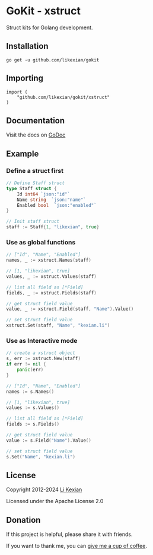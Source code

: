 # GoKit - xstruct

Struct kits for Golang development.

## Installation

    go get -u github.com/likexian/gokit

## Importing

    import (
        "github.com/likexian/gokit/xstruct"
    )

## Documentation

Visit the docs on [GoDoc](https://godoc.org/github.com/likexian/gokit/xstruct)

## Example

### Define a struct first

```go
// Define Staff struct
type Staff struct {
    Id int64 `json:"id"`
    Name string  `json:"name"`
    Enabled bool  `json:"enabled"`
}

// Init staff struct
staff := Staff{1, "likexian", true}
```

### Use as global functions

```go
// ["Id", "Name", "Enabled"]
names, _ := xstruct.Names(staff)

// [1, "likexian", true]
values, _ := xstruct.Values(staff)

// list all field as [*Field]
fields, _ := xstruct.Fields(staff)

// get struct field value
value, _ := xstruct.Field(staff, "Name").Value()

// set struct field value
xstruct.Set(staff, "Name", "kexian.li")
```

### Use as Interactive mode

```go
// create a xstruct object
s, err := xstruct.New(staff)
if err != nil {
    panic(err)
}

// ["Id", "Name", "Enabled"]
names := s.Names()

// [1, "likexian", true]
values := s.Values()

// list all field as [*Field]
fields := s.Fields()

// get struct field value
value := s.Field("Name").Value()

// set struct field value
s.Set("Name", "kexian.li")
```

## License

Copyright 2012-2024 [Li Kexian](https://www.likexian.com/)

Licensed under the Apache License 2.0

## Donation

If this project is helpful, please share it with friends.

If you want to thank me, you can [give me a cup of coffee](https://www.likexian.com/donate/).
